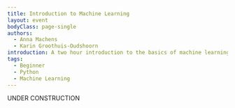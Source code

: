```yaml
---
title: Introduction to Machine Learning
layout: event
bodyClass: page-single
authors:
  - Anna Machens
  - Karin Groothuis-Oudshoorn
introduction: A two hour introduction to the basics of machine learning.
tags:
  - Beginner
  - Python
  - Machine Learning
---
```


UNDER CONSTRUCTION
